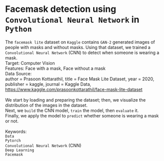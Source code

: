 # Facemask detection using `Convolutional Neural Network` in `Python`

The `facemask lite` dataset on `Kaggle` contains `GAN-2` generated images of people with masks and without masks. Using that dataset, we trained a `Convolutional Neural Network` (CNN) to detect when someone is wearing a mask.
<br>
Target: Computer Vision  
Features: Face with a mask, Face without a mask
<br> 
Data Source:
<br>
author = Prasoon Kottarathil, title = Face Mask Lite Dataset, year = 2020, 
<br>
publisher = kaggle, journal = Kaggle Data, 
<br>
https://www.kaggle.com/prasoonkottarathil/face-mask-lite-dataset
<br>
<br>
We start by loading and preparing the dataset; then, we visualize the distribution of the images in the dataset.
<br> 
Next, we `build` the CNN model, `train` the model, then `evaluate` it.
<br> 
Finally, we apply the model to `predict` whether someone is wearing a mask or not.
<br>
<br>
Keywords: 
<br>`Data` 
<br>`Pytorch` 
<br>`Convolutional Neural Network` (CNN)
<br>`Deep Learning` 
<br>`Facemask`
